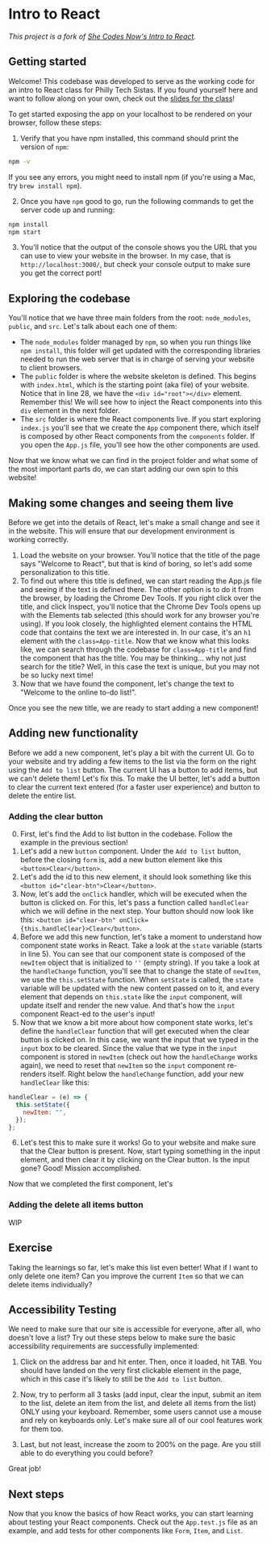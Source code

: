 # Intro to React

_This project is a fork of [She Codes Now's Intro to React](https://github.com/She-Codes-Now/Intro-to-React)._

## Getting started

Welcome! This codebase was developed to serve as the working code for an intro to React class for Philly Tech Sistas. If you found yourself here and want to follow along on your own, check out the [slides for the class](https://docs.google.com/presentation/d/1Wf_RYiWEEyooNDyZXP6uA8v2BORfmeL2xXavHAALb4E/edit#slide=id.g524bca57f8_1_140)!

To get started exposing the app on your localhost to be rendered on your browser, follow these steps:

1. Verify that you have npm installed, this command should print the version of `npm`:

```bash
npm -v
```

If you see any errors, you might need to install npm (if you're using a Mac, try `brew install npm`).

2. Once you have `npm` good to go, run the following commands to get the server code up and running:

```bash
npm install
npm start
```

3. You'll notice that the output of the console shows you the URL that you can use to view your website in the browser. In my case, that is `http://localhost:3000/`, but check your console output to make sure you get the correct port!

## Exploring the codebase

You'll notice that we have three main folders from the root: `node_modules`, `public`, and `src`. Let's talk about each one of them:

- The `node_modules` folder managed by `npm`, so when you run things like `npm install`, this folder will get updated with the corresponding libraries needed to run the web server that is in charge of serving your website to client browsers.
- The `public` folder is where the website skeleton is defined. This begins with `index.html`, which is the starting point (aka file) of your website. Notice that in line 28, we have the `<div id="root"></div>` element. Remember this! We will see how to inject the React components into this `div` element in the next folder.
- The `src` folder is where the React components live. If you start exploring `index.js` you'll see that we create the `App` component there, which itself is composed by other React components from the `components` folder. If you open the `App.js` file, you'll see how the other components are used.

Now that we know what we can find in the project folder and what some of the most important parts do, we can start adding our own spin to this website!

## Making some changes and seeing them live

Before we get into the details of React, let's make a small change and see it in the website. This will ensure that our development environment is working correctly.

1. Load the website on your browser. You'll notice that the title of the page says "Welcome to React", but that is kind of boring, so let's add some personalization to this title.
2. To find out where this title is defined, we can start reading the App.js file and seeing if the text is defined there. The other option is to do it from the browser, by loading the Chrome Dev Tools. If you right click over the title, and click Inspect, you'll notice that the Chrome Dev Tools opens up with the Elements tab selected (this should work for any browser you're using). If you look closely, the highlighted element contains the HTML code that contains the text we are interested in. In our case, it's an `h1` element with the `class=App-title`. Now that we know what this looks like, we can search through the codebase for `class=App-title` and find the component that has the title. You may be thinking... why not just search for the title? Well, in this case the text is unique, but you may not be so lucky next time!
3. Now that we have found the component, let's change the text to "Welcome to the online to-do list!".

Once you see the new title, we are ready to start adding a new component!

## Adding new functionality

Before we add a new component, let's play a bit with the current UI. Go to your website and try adding a few items to the list via the form on the right using the `Add to list` button. The current UI has a button to add items, but we can't delete them! Let's fix this. To make the UI better, let's add a button to clear the current text entered (for a faster user experience) and button to delete the entire list.

### Adding the clear button

0. First, let's find the Add to list button in the codebase. Follow the example in the previous section!
1. Let's add a new `button` component. Under the `Add to list` button, before the closing `form` is, add a new button element like this `<button>Clear</button>`.
2. Let's add the id to this new element, it should look something like this `<button id="clear-btn">Clear</button>`.
3. Now, let's add the `onClick` handler, which will be executed when the button is clicked on. For this, let's pass a function called `handleClear` which we will define in the next step. Your button should now look like this: `<button id="clear-btn" onClick={this.handleClear}>Clear</button>`.
4. Before we add this new function, let's take a moment to understand how component state works in React. Take a look at the `state` variable (starts in line 5). You can see that our component state is composed of the `newItem` object that is initialized to `''` (empty string). If you take a look at the `handleChange` function, you'll see that to change the state of `newItem`, we use the `this.setState` function. When `setState` is called, the `state` variable will be updated with the new content passed on to it, and every element that depends on `this.state` like the `input` component, will update itself and render the new value. And that's how the `input` component React-ed to the user's input!
5. Now that we know a bit more about how component state works, let's define the `handleClear` function that will get executed when the clear button is clicked on. In this case, we want the input that we typed in the `input` box to be cleared. Since the value that we type in the `input` component is stored in `newItem` (check out how the `handleChange` works again), we need to reset that `newItem` so the `input` component re-renders itself. Right below the `handleChange` function, add your new `handleClear` like this:

```js
handleClear = (e) => {
  this.setState({
    newItem: "",
  });
};
```

6. Let's test this to make sure it works! Go to your website and make sure that the Clear button is present. Now, start typing something in the input element, and then clear it by clicking on the Clear button. Is the input gone? Good! Mission accomplished.

Now that we completed the first component, let's

### Adding the delete all items button

WIP

## Exercise

Taking the learnings so far, let's make this list even better! What if I want to only delete one item? Can you improve the current `Item` so that we can delete items individually?

## Accessibility Testing

We need to make sure that our site is accessible for everyone, after all, who doesn't love a list? Try out these steps below to make sure the basic accessibility requirements are successfully implemented:

1. Click on the address bar and hit enter. Then, once it loaded, hit TAB. You should have landed on the very first clickable element in the page, which in this case it's likely to still be the `Add to list` button.

2. Now, try to perform all 3 tasks (add input, clear the input, submit an item to the list, delete an item from the list, and delete all items from the list) ONLY using your keyboard. Remember, some users cannot use a mouse and rely on keyboards only. Let's make sure all of our cool features work for them too.

3. Last, but not least, increase the zoom to 200% on the page. Are you still able to do everything you could before?

Great job!

## Next steps

Now that you know the basics of how React works, you can start learning about testing your React components. Check out the `App.test.js` file as an example, and add tests for other components like `Form`, `Item`, and `List`.
